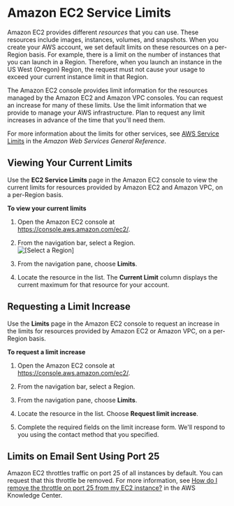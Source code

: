 # Amazon EC2 Service Limits<a name="ec2-resource-limits"></a>

Amazon EC2 provides different *resources* that you can use\. These resources include images, instances, volumes, and snapshots\. When you create your AWS account, we set default limits on these resources on a per\-Region basis\. For example, there is a limit on the number of instances that you can launch in a Region\. Therefore, when you launch an instance in the US West \(Oregon\) Region, the request must not cause your usage to exceed your current instance limit in that Region\.

The Amazon EC2 console provides limit information for the resources managed by the Amazon EC2 and Amazon VPC consoles\. You can request an increase for many of these limits\. Use the limit information that we provide to manage your AWS infrastructure\. Plan to request any limit increases in advance of the time that you'll need them\.

For more information about the limits for other services, see [AWS Service Limits](https://docs.aws.amazon.com/general/latest/gr/aws_service_limits.html) in the *Amazon Web Services General Reference*\.

## Viewing Your Current Limits<a name="view-limits"></a>

Use the **EC2 Service Limits** page in the Amazon EC2 console to view the current limits for resources provided by Amazon EC2 and Amazon VPC, on a per\-Region basis\.

**To view your current limits**

1. Open the Amazon EC2 console at [https://console\.aws\.amazon\.com/ec2/](https://console.aws.amazon.com/ec2/)\.

1. From the navigation bar, select a Region\.  
![\[Select a Region\]](http://docs.aws.amazon.com/AWSEC2/latest/WindowsGuide/images/EC2_select_region.png)

1. From the navigation pane, choose **Limits**\.

1. Locate the resource in the list\. The **Current Limit** column displays the current maximum for that resource for your account\.

## Requesting a Limit Increase<a name="request-increase"></a>

Use the **Limits** page in the Amazon EC2 console to request an increase in the limits for resources provided by Amazon EC2 or Amazon VPC, on a per\-Region basis\.

**To request a limit increase**

1. Open the Amazon EC2 console at [https://console\.aws\.amazon\.com/ec2/](https://console.aws.amazon.com/ec2/)\.

1. From the navigation bar, select a Region\.

1. From the navigation pane, choose **Limits**\.

1. Locate the resource in the list\. Choose **Request limit increase**\.

1. Complete the required fields on the limit increase form\. We'll respond to you using the contact method that you specified\.

## Limits on Email Sent Using Port 25<a name="port-25-throttle"></a>

Amazon EC2 throttles traffic on port 25 of all instances by default\. You can request that this throttle be removed\. For more information, see [How do I remove the throttle on port 25 from my EC2 instance?](https://aws.amazon.com/premiumsupport/knowledge-center/ec2-port-25-throttle/) in the AWS Knowledge Center\.